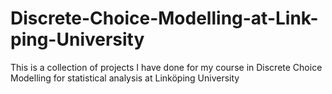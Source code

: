 # Discrete-Choice-Modelling-at-Link-ping-University
This is a collection of projects I have done for my course in Discrete Choice Modelling for statistical analysis at Linköping University
